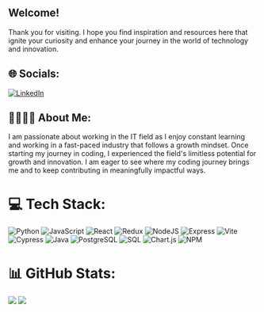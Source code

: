 

## Welcome! 
Thank you for visiting. I hope you find inspiration and resources here that ignite your curiosity and enhance your journey in the world of technology and innovation.

## 🌐 Socials:
[![LinkedIn](https://img.shields.io/badge/LinkedIn-%230077B5.svg?logo=linkedin&logoColor=white)](https://www.linkedin.com/in/ayla-kulifaj)

## 🫱🏻‍🫲🏽 About Me:
I am passionate about working in the IT field as I enjoy constant learning and working in a fast-paced industry that follows a growth mindset. Once starting my journey in coding, I experienced the field's limitless potential for growth and innovation. I am eager to see where my coding journey brings me and to keep contributing in meaningfully impactful ways.


# 💻 Tech Stack:

![Python](https://img.shields.io/badge/python-%233776AB.svg?style=for-the-badge&logo=python&logoColor=white)
![JavaScript](https://img.shields.io/badge/javascript-%23323330.svg?style=for-the-badge&logo=javascript&logoColor=%23F7DF1E) 
![React](https://img.shields.io/badge/react-%2320232a.svg?style=for-the-badge&logo=react&logoColor=%2361DAFB)
![Redux](https://img.shields.io/badge/redux-%23593d88.svg?style=for-the-badge&logo=redux&logoColor=white)
![NodeJS](https://img.shields.io/badge/node.js-%236DA55F.svg?style=for-the-badge&logo=node.js&logoColor=white)
![Express](https://img.shields.io/badge/Express-000000?style=for-the-badge&logo=express&logoColor=white)
![Vite](https://img.shields.io/badge/vite-%23646CFF.svg?style=for-the-badge&logo=vite&logoColor=white)
![Cypress](https://img.shields.io/badge/cypress-%23172B4D.svg?style=for-the-badge&logo=cypress&logoColor=white)
![Java](https://img.shields.io/badge/java-%23ED8B00.svg?style=for-the-badge&logo=openjdk&logoColor=white)
![PostgreSQL](https://img.shields.io/badge/postgres-%23316192.svg?style=for-the-badge&logo=postgresql&logoColor=white)
![SQL](https://img.shields.io/badge/SQL-%2300f.svg?style=for-the-badge&logo=sql&logoColor=white)
![Chart.js](https://img.shields.io/badge/chart.js-%23FF6384.svg?style=for-the-badge&logo=chartdotjs&logoColor=white)
![NPM](https://img.shields.io/badge/NPM-%23CB3837.svg?style=for-the-badge&logo=npm&logoColor=white)




# 📊 GitHub Stats:

![](https://github-readme-streak-stats.herokuapp.com/?user=Ayla-Kulifaj&theme=dark&hide_border=false)
![](https://github-readme-stats.vercel.app/api/top-langs/?username=Ayla-Kulifaj&theme=dark&hide_border=false&include_all_commits=true&count_private=true&layout=compact)















<!--
**Ayla-Kulifaj/Ayla-Kulifaj** is a ✨ _special_ ✨ repository because its `README.md` (this file) appears on your GitHub profile.

Here are some ideas to get you started:

- 🔭 I’m currently working on ...
- 🌱 I’m currently learning ...
- 👯 I’m looking to collaborate on ...
- 🤔 I’m looking for help with ...
- 💬 Ask me about ...
- 📫 How to reach me: ...
- 😄 Pronouns: ...
- ⚡ Fun fact: ...
-->


<!--
**Ayla-Kulifaj/Ayla-Kulifaj** is a ✨ _special_ ✨ repository because its `README.md` (this file) appears on your GitHub profile.

Here are some ideas to get you started:

- 🔭 I’m currently working on ...
- 🌱 I’m currently learning ...
- 👯 I’m looking to collaborate on ...
- 🤔 I’m looking for help with ...
- 💬 Ask me about ...
- 📫 How to reach me: ...
- 😄 Pronouns: ...
- ⚡ Fun fact: ...
-->
